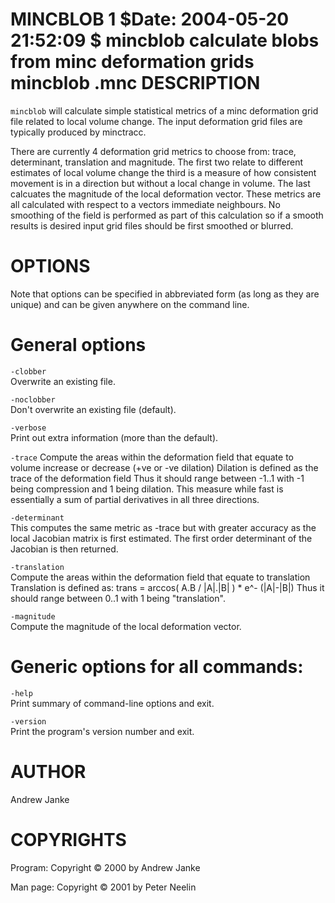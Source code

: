 MINCBLOB
1
$Date: 2004-05-20 21:52:09 $
mincblob
calculate blobs from minc deformation grids
mincblob
<options>
<in1>.mnc
DESCRIPTION
===========

`mincblob` will calculate simple statistical metrics of a minc deformation grid file related to local volume change. The input deformation grid files are typically produced by minctracc.

There are currently 4 deformation grid metrics to choose from: trace, determinant, translation and magnitude. The first two relate to different estimates of local volume change the third is a measure of how consistent movement is in a direction but without a local change in volume. The last calcuates the magnitude of the local deformation vector. These metrics are all calculated with respect to a vectors immediate neighbours. No smoothing of the field is performed as part of this calculation so if a smooth results is desired input grid files should be first smoothed or blurred.

OPTIONS
=======

Note that options can be specified in abbreviated form (as long as they are unique) and can be given anywhere on the command line.

General options
===============

`-clobber`  
Overwrite an existing file.

`-noclobber`  
Don't overwrite an existing file (default).

`-verbose`  
Print out extra information (more than the default).

`-trace` Compute the areas within the deformation field that equate to volume increase or decrease (+ve or -ve dilation) Dilation is defined as the trace of the deformation field Thus it should range between -1..1 with -1 being compression and 1 being dilation. This measure while fast is essentially a sum of partial derivatives in all three directions.

`-determinant`  
This computes the same metric as -trace but with greater accuracy as the local Jacobian matrix is first estimated. The first order determinant of the Jacobian is then returned.

`-translation`  
Compute the areas within the deformation field that equate to translation Translation is defined as: trans = arccos( A.B / |A|.|B| ) \* e^- (|A|-|B|) Thus it should range between 0..1 with 1 being "translation".

`-magnitude`  
Compute the magnitude of the local deformation vector.

Generic options for all commands:
=================================

`-help`  
Print summary of command-line options and exit.

`-version`  
Print the program's version number and exit.

AUTHOR
======

Andrew Janke

COPYRIGHTS
==========

Program: Copyright © 2000 by Andrew Janke

Man page: Copyright © 2001 by Peter Neelin
